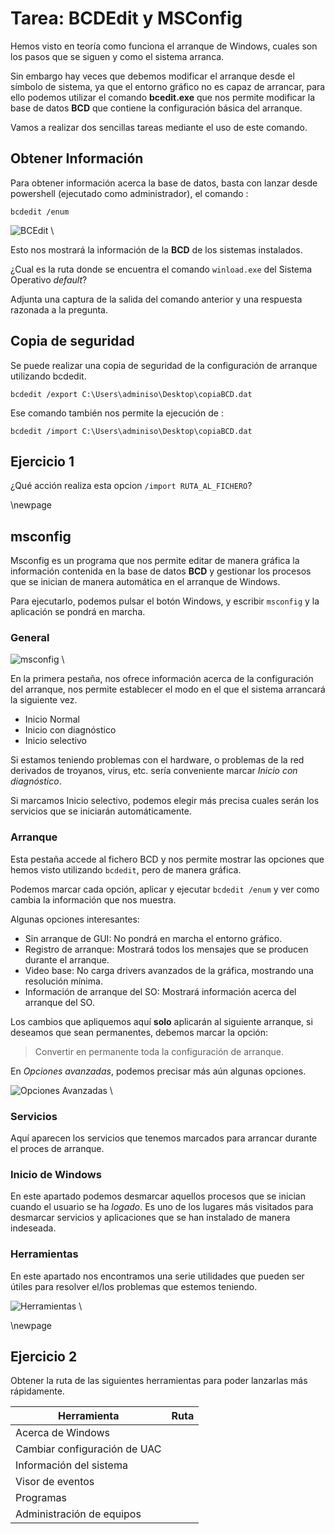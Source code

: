 
# Tarea: BCDEdit  y MSConfig

Hemos visto en teoría como funciona el arranque de Windows, cuales son los pasos que se siguen y como el sistema arranca. 

Sin embargo hay veces que debemos modificar el arranque desde el símbolo de sistema, ya que el entorno gráfico no es capaz de arrancar, para ello podemos utilizar el comando **bcedit.exe** que nos permite modificar la base de datos **BCD** que contiene la configuración básica del arranque.

Vamos a realizar dos sencillas tareas mediante el uso de este comando.

## Obtener Información

Para obtener información acerca la base de datos, basta con lanzar desde powershell (ejecutado como administrador), el comando :

``` shell
bcdedit /enum
```

![BCEdit](/windows/Gestores_de_Arranque/imgs/bcdedit_enum.png)
\ 

Esto nos mostrará la información de la **BCD** de los sistemas instalados.

¿Cual es la ruta donde se encuentra el comando `winload.exe` del Sistema Operativo *default*?

Adjunta una captura de la salida del comando anterior y una respuesta razonada a la pregunta.

## Copia de seguridad

Se puede realizar una copia de seguridad de la configuración de arranque utilizando bcdedit.

``` shell
bcdedit /export C:\Users\adminiso\Desktop\copiaBCD.dat
```

Ese comando también nos permite la ejecución de :

``` shell
bcdedit /import C:\Users\adminiso\Desktop\copiaBCD.dat
```

## Ejercicio 1

¿Qué acción realiza esta opcion `/import RUTA_AL_FICHERO`?

\newpage 

## msconfig 

Msconfig es un programa que nos permite editar de manera gráfica la información contenida en la base de datos **BCD** y gestionar los procesos que se inician de manera automática en el arranque de Windows.

Para ejecutarlo, podemos pulsar el botón Windows, y escribir `msconfig` y la aplicación se pondrá en marcha.

### General

![msconfig](/windows/Gestores_de_Arranque/imgs/bcdedit_215209.png)
\ 

En la primera pestaña, nos ofrece información acerca de la configuración del arranque, nos permite establecer el modo en el que el sistema arrancará la siguiente vez.

* Inicio Normal
* Inicio con diagnóstico
* Inicio selectivo 

Si estamos teniendo problemas con el hardware, o problemas de la red derivados de troyanos, virus, etc. sería conveniente marcar *Inicio con diagnóstico*.

Si marcamos Inicio selectivo, podemos elegir más precisa cuales serán los servicios que se iniciarán automáticamente.

### Arranque

Esta pestaña accede al fichero BCD y nos permite mostrar las opciones que hemos visto utilizando `bcdedit`, pero de manera gráfica.

Podemos marcar cada opción, aplicar y ejecutar `bcdedit /enum` y ver como cambia la información que nos muestra.

Algunas opciones interesantes:

* Sin arranque de GUI: No pondrá en marcha el entorno gráfico.
* Registro de arranque: Mostrará todos los mensajes que se producen durante el arranque.
* Video base: No carga drivers avanzados de la gráfica, mostrando una resolución mínima.
* Información de arranque del SO: Mostrará información acerca del arranque del SO.

Los cambios que apliquemos aquí **solo** aplicarán al siguiente arranque, si deseamos que sean permanentes, debemos marcar la opción:

> Convertir en permanente toda la configuración de arranque.

En *Opciones avanzadas*, podemos precisar más aún algunas opciones.

![Opciones Avanzadas](/windows/Gestores_de_Arranque/imgs/bcdedit_215246.png)
\ 

### Servicios

Aquí aparecen los servicios que tenemos marcados para arrancar durante el proces de arranque.

### Inicio de Windows

En este apartado podemos desmarcar aquellos procesos que se inician cuando el usuario se ha *logado*. Es uno de los lugares más visitados para desmarcar servicios y aplicaciones que se han instalado de manera indeseada.

### Herramientas

En este apartado nos encontramos una serie utilidades que pueden ser útiles para resolver el/los problemas que estemos teniendo.

![Herramientas](/windows/Gestores_de_Arranque/imgs/bcdedit_215330.png)
\

\newpage

## Ejercicio 2

Obtener la ruta de las siguientes herramientas para poder lanzarlas más rápidamente.

| Herramienta                  | Ruta |
| ------------                 | ---- |
| Acerca de Windows            |      |
| Cambiar configuración de UAC |      |
| Información del sistema      |      |
| Visor de eventos             |      |
| Programas                    |      |
| Administración de equipos    |      |

